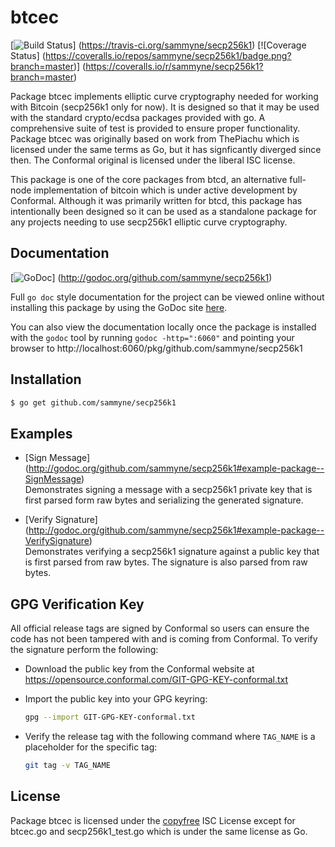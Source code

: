 btcec
=====

[![Build Status](https://travis-ci.org/sammyne/secp256k1.png?branch=master)]
(https://travis-ci.org/sammyne/secp256k1) [![Coverage Status]
(https://coveralls.io/repos/sammyne/secp256k1/badge.png?branch=master)]
(https://coveralls.io/r/sammyne/secp256k1?branch=master)

Package btcec implements elliptic curve cryptography needed for working with
Bitcoin (secp256k1 only for now). It is designed so that it may be used with the
standard crypto/ecdsa packages provided with go.  A comprehensive suite of test
is provided to ensure proper functionality.  Package btcec was originally based
on work from ThePiachu which is licensed under the same terms as Go, but it has
signficantly diverged since then.  The Conformal original is licensed under the
liberal ISC license.

This package is one of the core packages from btcd, an alternative full-node
implementation of bitcoin which is under active development by Conformal.
Although it was primarily written for btcd, this package has intentionally been
designed so it can be used as a standalone package for any projects needing to
use secp256k1 elliptic curve cryptography.

## Documentation

[![GoDoc](https://godoc.org/github.com/sammyne/secp256k1?status.png)]
(http://godoc.org/github.com/sammyne/secp256k1)

Full `go doc` style documentation for the project can be viewed online without
installing this package by using the GoDoc site
[here](http://godoc.org/github.com/sammyne/secp256k1).

You can also view the documentation locally once the package is installed with
the `godoc` tool by running `godoc -http=":6060"` and pointing your browser to
http://localhost:6060/pkg/github.com/sammyne/secp256k1

## Installation

```bash
$ go get github.com/sammyne/secp256k1
```

## Examples

* [Sign Message]
  (http://godoc.org/github.com/sammyne/secp256k1#example-package--SignMessage)  
  Demonstrates signing a message with a secp256k1 private key that is first
  parsed form raw bytes and serializing the generated signature.

* [Verify Signature]
  (http://godoc.org/github.com/sammyne/secp256k1#example-package--VerifySignature)  
  Demonstrates verifying a secp256k1 signature against a public key that is
  first parsed from raw bytes.  The signature is also parsed from raw bytes.

## GPG Verification Key

All official release tags are signed by Conformal so users can ensure the code
has not been tampered with and is coming from Conformal.  To verify the
signature perform the following:

- Download the public key from the Conformal website at
  https://opensource.conformal.com/GIT-GPG-KEY-conformal.txt

- Import the public key into your GPG keyring:
  ```bash
  gpg --import GIT-GPG-KEY-conformal.txt
  ```

- Verify the release tag with the following command where `TAG_NAME` is a
  placeholder for the specific tag:
  ```bash
  git tag -v TAG_NAME
  ```

## License

Package btcec is licensed under the [copyfree](http://copyfree.org) ISC License
except for btcec.go and secp256k1_test.go which is under the same license as Go.

